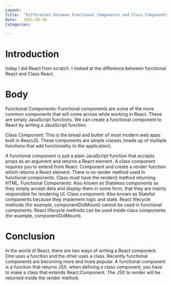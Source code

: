 ```yaml
---
Layout:
Title:	"Differences between Functional Components and Class Components in React"
Date:	2021-08-30
Categories:

---
```


# Introduction

today I did React from scratch.
I looked at the difference between functional React and Class React.

# Body

Functional Components: Functional components are some of the more common components that will come across while working in React. These are simply JavaScript functions. We can create a functional component to React by writing a JavaScript function.

Class Component: This is the bread and butter of most modern web apps built in ReactJS. These components are simple classes (made up of multiple functions that add functionality to the application).

A functional component is just a plain JavaScript function that accepts props as an argument and returns a React element.
A class component requires you to extend from React. Component and create a render function which returns a React element.
There is no render method used in functional components.
Class must have the render() method returning HTML.
Functional Components: Also known as Stateless components as they simply accept data and display them in some form, that they are mainly responsible for rendering UI.
Class component: Also known as Stateful components because they implement logic and state.
React lifecycle methods (for example, componentDidMount) cannot be used in functional components.
React lifecycle methods can be used inside class components (for example, componentDidMount).

# Conclusion

In the world of React, there are two ways of writing a React component. One uses a function and the other uses a class. Recently functional components are becoming more and more popular.
A functional component is a function that returns JSX.
when defining a class component, you have to make a class that extends React.Component. The JSX to render will be returned inside the render method.